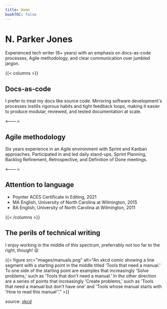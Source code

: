 ```yaml
---
title: Home
bookTOC: false
---
```


# N. Parker Jones

Experienced tech writer (6+ years) with an emphasis on docs-as-code processes, Agile methodology, and
clear communication over jumbled jargon.

{{< columns >}}
## Docs-as-code

I prefer to treat my docs like source code. Mirroring software development's processes instills rigorous habits and tight feedback loops, making it easier to produce modular, reviewed, and tested documentation at scale. 

<--->

## Agile methodology

Six years experience in an Agile environment with Sprint and Kanban approaches. Participated in and led daily stand-ups, Sprint Planning, Backlog Refinement, Retrospective, and Definition of Done meetings. 

<--->

## Attention to language

* Poynter ACES Certificate in Editing, 2021
* MA English, University of North Carolina at Wilmington, 2015
* BA English, University of North Carolina at Wilmington, 2011

{{< /columns >}}

## The perils of technical writing 

I enjoy working in the middle of this spectrum, preferrably not too far to the right, though! &#128540;

{{< figure src="images/manuals.png" alt="An xkcd comic showing a line segment with a starting point in the middle titled 'Tools that need a manual.' To one side of the starting point are examples that increasingly 'Solve problems,' such as 'Tools that don't need a manual.' In the other direction are a series of points that increasingly 'Create problems,' such as 'Tools that need a manual but don't have one' and 'Tools whose manual starts with 'How to read this manual''." >}}

source: <a href="https://xkcd.com/1343/" target="_blank">xkcd</a>
